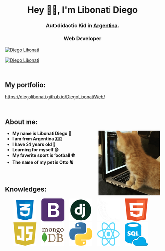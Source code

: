 
<h1 align="center"> Hey 👋🏽, I'm Libonati Diego </h1>

<h3 align="center">
    Autodidactic Kid in <a href="https://www.instagram.com/die_libonati/?hl=es-la">Argentina</a>.  
</h3>

<h3 align="center">
    Web Developer
</h3>

<p align="center">

<a href="https://www.instagram.com/die_libonati/?hl=es-la" target="blank"><img align="center" src="https://img.shields.io/badge/Instagram-E4405F?style=for-the-badge&logo=instagram&logoColor=white" alt="Diego Libonati"/></a>

<a href="diego.libonati1998@gmail.com" target="blank"><img align="center" src="https://img.shields.io/badge/Gmail-D14836?style=for-the-badge&logo=gmail&logoColor=white" alt="Diego Libonati"/></a>

</p>

<br/>

## My portfolio:
https://diegolibonati.github.io/DiegoLibonatiWeb/

<br/>

## About me: 
<img align="right" alt="cat coding" src="https://github.com/DiegoLibonati/DiegoLibonati/blob/main/template/cat.gif" width="200" />

- **My name is Libonati Diego 🐥**
- **I am from Argentina 🇦🇷**
- **I have 24 years old 💯**
- **Learning for myself 😎**
- **My favorite sport is football ⚽**
- **The name of my pet is Otto 🐈**
<br/>

## Knowledges:

<p align="center">
<code><img height="75" src="https://raw.githubusercontent.com/DiegoLibonati/DiegoLibonati/main/templates/css.png"></code> &nbsp;&nbsp;
<code><img height="75" src="https://raw.githubusercontent.com/DiegoLibonati/DiegoLibonati/main/templates/bootstrap.png"></code> &nbsp;&nbsp;
<code><img height="75" src="https://raw.githubusercontent.com/DiegoLibonati/DiegoLibonati/main/templates/django.png"></code> &nbsp;&nbsp;
<code><img height="75" src="https://raw.githubusercontent.com/DiegoLibonati/DiegoLibonati/main/templates/flask.png"></code> &nbsp;&nbsp;
<code><img height="75" src="https://raw.githubusercontent.com/DiegoLibonati/DiegoLibonati/main/templates/html.png"></code> &nbsp;&nbsp;
<code><img height="75" src="https://raw.githubusercontent.com/DiegoLibonati/DiegoLibonati/main/templates/javascript.png"></code> &nbsp;&nbsp;
<code><img height="75" src="https://raw.githubusercontent.com/DiegoLibonati/DiegoLibonati/main/templates/mongodb.png"></code> &nbsp;&nbsp;
<code><img height="75" src="https://raw.githubusercontent.com/DiegoLibonati/DiegoLibonati/main/templates/python.png"></code> &nbsp;&nbsp;
<code><img height="75" src="https://raw.githubusercontent.com/DiegoLibonati/DiegoLibonati/main/templates/react.png"></code> &nbsp;&nbsp;
<code><img height="75" src="https://raw.githubusercontent.com/DiegoLibonati/DiegoLibonati/main/templates/sql.png"></code> &nbsp;&nbsp;
</p>

<br/>
